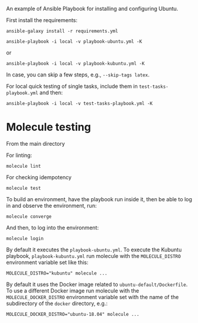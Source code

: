 An example of Ansible Playbook for installing and configuring Ubuntu.

First install the requirements:

```
ansible-galaxy install -r requirements.yml
```

```
ansible-playbook -i local -v playbook-ubuntu.yml -K
```

or

```
ansible-playbook -i local -v playbook-kubuntu.yml -K
```

In case, you can skip a few steps, e.g., `--skip-tags latex`.

For local quick testing of single tasks, include them in `test-tasks-playbook.yml` and then:

```
ansible-playbook -i local -v test-tasks-playbook.yml -K
```

# Molecule testing

From the main directory

For linting:

```
molecule lint
```

For checking idempotency

```
molecule test
```

To build an environment, have the playbook run inside it, then be able to log in and observe the environment, run:

```
molecule converge
```

And then, to log into the environment:

```
molecule login
```

By default it executes the `playbook-ubuntu.yml`.
To execute the Kubuntu playbook, `playbook-kubuntu.yml` run molecule with the `MOLECULE_DISTRO` environment variable set like this:

```
MOLECULE_DISTRO="kubuntu" molecule ...
```

By default it uses the Docker image related to `ubuntu-default/Dockerfile`. To use a different Docker image run molecule with the `MOLECULE_DOCKER_DISTRO` environment variable set with the name of the subdirectory of the `docker` directory, e.g.:

```
MOLECULE_DOCKER_DISTRO="ubuntu-18.04" molecule ...
```
